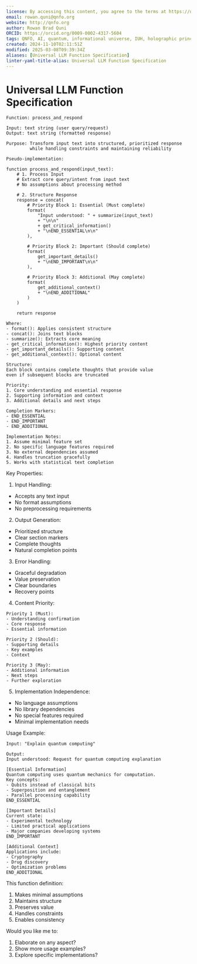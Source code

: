 ```yaml
---
license: By accessing this content, you agree to the terms at https://qnfo.org/LICENSE
email: rowan.quni@qnfo.org
website: http://qnfo.org
author: Rowan Brad Quni
ORCID: https://orcid.org/0009-0002-4317-5604
tags: QNFO, AI, quantum, informational universe, IUH, holographic principle
created: 2024-11-10T02:11:51Z
modified: 2025-03-08T09:39:34Z
aliases: [Universal LLM Function Specification]
linter-yaml-title-alias: Universal LLM Function Specification
---
```


# Universal LLM Function Specification

```
Function: process_and_respond

Input: text string (user query/request)
Output: text string (formatted response)

Purpose: Transform input text into structured, prioritized response
         while handling constraints and maintaining reliability

Pseudo-implementation:

function process_and_respond(input_text):
    # 1. Process Input
    # Extract core query/intent from input text
    # No assumptions about processing method
    
    # 2. Structure Response
    response = concat(
        # Priority Block 1: Essential (Must complete)
        format(
            "Input understood: " + summarize(input_text)
            + "\n\n"
            + get_critical_information()
            + "\nEND_ESSENTIAL\n\n"
        ),
        
        # Priority Block 2: Important (Should complete)
        format(
            get_important_details()
            + "\nEND_IMPORTANT\n\n"
        ),
        
        # Priority Block 3: Additional (May complete)
        format(
            get_additional_context()
            + "\nEND_ADDITIONAL"
        )
    )
    
    return response

Where:
- format(): Applies consistent structure
- concat(): Joins text blocks
- summarize(): Extracts core meaning
- get_critical_information(): Highest priority content
- get_important_details(): Supporting content
- get_additional_context(): Optional content

Structure:
Each block contains complete thoughts that provide value
even if subsequent blocks are truncated

Priority:
1. Core understanding and essential response
2. Supporting information and context
3. Additional details and next steps

Completion Markers:
- END_ESSENTIAL
- END_IMPORTANT
- END_ADDITIONAL

Implementation Notes:
1. Assume minimal feature set
2. No specific language features required
3. No external dependencies assumed
4. Handles truncation gracefully
5. Works with statistical text completion
```

Key Properties:

1. Input Handling:
- Accepts any text input
- No format assumptions
- No preprocessing requirements

2. Output Generation:
- Prioritized structure
- Clear section markers
- Complete thoughts
- Natural completion points

3. Error Handling:
- Graceful degradation
- Value preservation
- Clear boundaries
- Recovery points

4. Content Priority:

```
Priority 1 (Must):
- Understanding confirmation
- Core response
- Essential information

Priority 2 (Should):
- Supporting details
- Key examples
- Context

Priority 3 (May):
- Additional information
- Next steps
- Further exploration
```

5. Implementation Independence:
- No language assumptions
- No library dependencies
- No special features required
- Minimal implementation needs

Usage Example:

```
Input: "Explain quantum computing"

Output:
Input understood: Request for quantum computing explanation

[Essential Information]
Quantum computing uses quantum mechanics for computation.
Key concepts:
- Qubits instead of classical bits
- Superposition and entanglement
- Parallel processing capability
END_ESSENTIAL

[Important Details]
Current state:
- Experimental technology
- Limited practical applications
- Major companies developing systems
END_IMPORTANT

[Additional Context]
Applications include:
- Cryptography
- Drug discovery
- Optimization problems
END_ADDITIONAL
```

This function definition:
1. Makes minimal assumptions
2. Maintains structure
3. Preserves value
4. Handles constraints
5. Enables consistency

Would you like me to:
1. Elaborate on any aspect?
2. Show more usage examples?
3. Explore specific implementations?</antArtifact>
